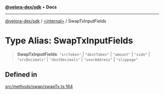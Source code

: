 [**@velora-dex/sdk**](../../README.md) • **Docs**

***

[@velora-dex/sdk](../../globals.md) / [\<internal\>](../README.md) / SwapTxInputFields

# Type Alias: SwapTxInputFields

> **SwapTxInputFields**: `"srcToken"` \| `"destToken"` \| `"amount"` \| `"side"` \| `"srcDecimals"` \| `"destDecimals"` \| `"userAddress"` \| `"slippage"`

## Defined in

[src/methods/swap/swapTx.ts:164](https://github.com/VeloraDEX/sdk/blob/master/src/methods/swap/swapTx.ts#L164)

